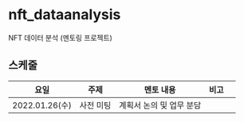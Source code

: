 # nft_dataanalysis
NFT 데이터 분석 (멘토링 프로젝트)

## 스케줄
|요일   |주제   |멘토 내용|비고   |   |
|---|---|---|---|---|
|2022.01.26(수)|사전 미팅|계획서 논의 및 업무 분담|||

